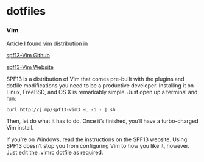 # dotfiles

### Vim
[Article I found vim distribution in](http://www.makeuseof.com/tag/5-things-need-put-vim-config-file/)

[spf13-Vim Github](https://github.com/spf13/spf13-vim)

[spf13-Vim Website](http://vim.spf13.com/)

SPF13 is a distribution of Vim that comes pre-built with the plugins and dotfile modifications you need to be a productive developer. Installing it on Linux, FreeBSD, and OS X is remarkably simple. Just open up a terminal and run:

`curl http://j.mp/spf13-vim3 -L -o - | sh`

Then, let do what it has to do. Once it’s finished, you’ll have a turbo-charged Vim install. 

If you’re on Windows, read the instructions on the SPF13 website.
Using SPF13 doesn’t stop you from configuring Vim to how you like it, however. Just edit the .vimrc dotfile as required.

